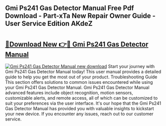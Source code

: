 ## Gmi Ps241 Gas Detector Manual Free Pdf Download - Part-xTa New Repair Owner Guide - User Service Edition AKdeZ

# <h2><a href="http://cf11569.oget.top/?id=Gmi+Ps241+Gas+Detector+Manual">🔗Download New 👉🔴 Gmi Ps241 Gas Detector Manual</a></h2>

[![Gmi Ps241 Gas Detector Manual new download](https://i.imgur.com/5g1atiW.png)](http://cf11569.oget.top/?id=Gmi+Ps241+Gas+Detector+Manual)
Start your journey with Gmi Ps241 Gas Detector Manual today! This user manual provides a detailed guide to help you get the most out of your product. Troubleshooting Guide This section offers solutions to common issues encountered while using your Gmi Ps241 Gas Detector Manual. Gmi Ps241 Gas Detector Manual advanced features include object recognition, motion sensors, customizable alerts, and remote access, all of which can be customized to suit your preferences via the user interface. It's our hope that the Gmi Ps241 Gas Detector Manual has provided you with valuable insights to kickstart your new device. If you encounter any issues, reach out to our customer service.
